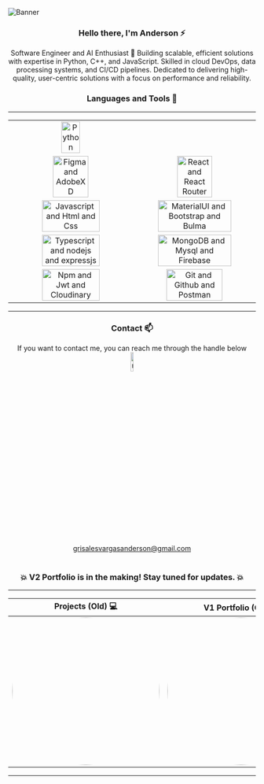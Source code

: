 
![Banner](https://github.com/user-attachments/assets/379544ee-8c5b-4b23-9d61-2d58f68703c7)



<div align="center">
<h3> Hello there, I'm Anderson ⚡ </h3>
  <p>Software Engineer and AI Enthusiast 🤖
Building scalable, efficient solutions with expertise in Python, C++, and JavaScript. Skilled in cloud DevOps, data processing systems, and CI/CD pipelines. Dedicated to delivering high-quality, user-centric solutions with a focus on performance and reliability.</p>
</div>



 <div align="center">
  <h3> Languages and Tools 🚀</h3>
</div>

---

<table>

  <tr align="center">
     <td><img src="https://user-images.githubusercontent.com/94204560/257015697-692f86a1-b481-4629-a711-92d62471a476.png" alt="Python" width="40%"/></td>
     
 </tr>
  
 <tr align="center">
    <td><img src="https://user-images.githubusercontent.com/94204560/220774325-18eea7f8-b4d4-4e21-ac73-444b1f39263e.png" alt="Figma and AdobeXD" width="55%"/></td>
    <td><img src="https://user-images.githubusercontent.com/94204560/220775443-b7fd445d-0922-4f49-8937-c8d7654ee5d6.png" alt="React and React Router" width="55%"/></td>
  </tr>
    <tr align="center">
   <td><img src="https://user-images.githubusercontent.com/94204560/220776450-06c5d213-f5fc-4415-8036-174e8c1501c6.png" alt="Javascript and Html and Css" width="70%"/></td>
    <td><img src="https://user-images.githubusercontent.com/94204560/220776744-bf407025-13e5-463b-98dc-0c42d7e497c9.png" alt="MaterialUI and Bootstrap and Bulma" width="80%"/></td>
 </tr>
    <tr align="center">
      <td><img src="https://user-images.githubusercontent.com/94204560/257015581-e37213af-c12b-48cc-a424-aa248b951406.png" alt="Typescript and nodejs and expressjs" width="70%"/></td>
    <td><img src="https://user-images.githubusercontent.com/94204560/220781285-7376b131-295f-470f-8080-604b847a05eb.png" alt="MongoDB and Mysql and Firebase" width="80%"/></td>
 </tr>
  </tr>
    <tr align="center">
     <td><img src="https://user-images.githubusercontent.com/94204560/220782753-e4dab9bb-99e0-431f-aa87-4981b958c95b.png" alt="Npm and Jwt and Cloudinary" width="70%"/></td>
    <td><img src="https://user-images.githubusercontent.com/94204560/220804064-0bf7ef83-c22e-412c-90f3-7c38c2cd34ee.png" alt="Git and Github and Postman" width="70%"/></td>
   
 </tr>
</table>

 ---






 <div align="center">
   <h3> Contact 📫</h3>
If you want to contact me, you can reach me through the handle below
</br>

 <img src="https://user-images.githubusercontent.com/94204560/220808171-a94eb8fb-df52-4d39-82d1-b5cf71e3a612.png" alt="mockup" width="10%"/> 
 </br>
<a href="https://mail.google.com/mail/u/0">grisalesvargasanderson@gmail.com</a>
 </div>

</br> 

<div align="center">
<h3> 💥 V2 Portfolio is in the making! Stay tuned for updates. 💥</h3>
 </div>

 ---

<div align="center">
   
| **Projects (Old) 💻**                                                                 | **V1 Portfolio (Old) 🔥**                                                             |
|-------------------------------------------------------------------------------------|--------------------------------------------------------------------------------------|
|  <a href="https://github.com/AndersonGrisalesV/portfolio"> <a href="https://github.com/AndersonGrisalesV/Dplace"><img src="https://user-images.githubusercontent.com/94204560/220208543-a7a8c3aa-4a70-48a4-b2a1-01b3449cb0a6.gif" width="300" style="border-radius:50%;"></a>                           | <img src="https://user-images.githubusercontent.com/94204560/253456652-dfa3020e-1178-4d89-8012-d4989b7868fc.gif"                                                                                           width="300" style="border-radius:50%;"></a>        

</div>

 ---
 



